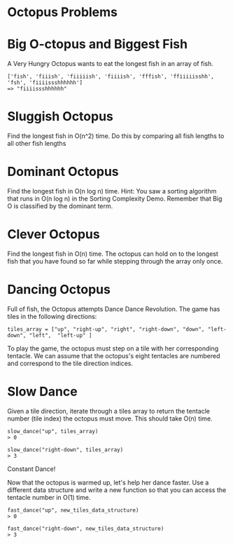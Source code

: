 # Octopus Problems

  # Big O-ctopus and Biggest Fish

  A Very Hungry Octopus wants to eat the longest fish in an array of fish.
  
    ['fish', 'fiiish', 'fiiiiish', 'fiiiish', 'fffish', 'ffiiiiisshh', 'fsh', 'fiiiissshhhhhh']
    => "fiiiissshhhhhh"

  # Sluggish Octopus
  
  Find the longest fish in O(n^2) time. Do this by comparing all fish lengths to all other fish lengths
  
  # Dominant Octopus

  Find the longest fish in O(n log n) time. Hint: You saw a sorting algorithm that runs in O(n log n) in the Sorting Complexity Demo.   Remember that Big O is classified by the dominant term.
  
  # Clever Octopus
      
  Find the longest fish in O(n) time. The octopus can hold on to the longest fish that you have found so far while stepping through the   array only once.
  
  # Dancing Octopus
      
  Full of fish, the Octopus attempts Dance Dance Revolution. The game has tiles in the following directions:
  
    tiles_array = ["up", "right-up", "right", "right-down", "down", "left-down", "left",  "left-up" ]
      
  To play the game, the octopus must step on a tile with her corresponding tentacle. We can assume that the octopus's eight tentacles are   numbered and correspond to the tile direction indices.
  
  # Slow Dance
    
  Given a tile direction, iterate through a tiles array to return the tentacle number (tile index) the octopus must move. This should   take O(n) time.
  
    slow_dance("up", tiles_array)
    > 0
      
    slow_dance("right-down", tiles_array)
    > 3

  Constant Dance!
    
  Now that the octopus is warmed up, let's help her dance faster. Use a different data structure and write a new function so that you can   access the tentacle number in O(1) time.
  
    fast_dance("up", new_tiles_data_structure)
    > 0
      
    fast_dance("right-down", new_tiles_data_structure)
    > 3